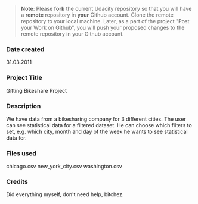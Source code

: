 >**Note**: Please **fork** the current Udacity repository so that you will have a **remote** repository in **your** Github account. Clone the remote repository to your local machine. Later, as a part of the project "Post your Work on Github", you will push your proposed changes to the remote repository in your Github account.

### Date created
31.03.2011

### Project Title
Gitting Bikeshare Project

### Description
We have data from a bikesharing company for 3 different cities.
The user can see statistical data for a filtered dataset.
He can choose which filters to set, e.g. which city, month and day of the week he wants to see statistical data for.

### Files used
chicago.csv
new_york_city.csv
washington.csv

### Credits
Did everything myself, don't need help, bitchez.
